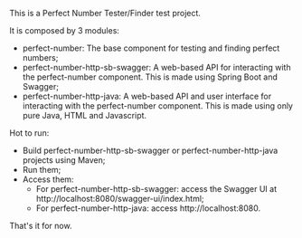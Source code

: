 This is a Perfect Number Tester/Finder test project.

It is composed by 3 modules:
- perfect-number: The base component for testing and finding perfect numbers;
- perfect-number-http-sb-swagger: A web-based API for interacting with the perfect-number component. This is made using Spring Boot and Swagger;
- perfect-number-http-java: A web-based API and user interface for interacting with the perfect-number component. This is made using only pure Java, HTML and Javascript.

Hot to run:
- Build perfect-number-http-sb-swagger or perfect-number-http-java projects using Maven;
- Run them;
- Access them:
  - For perfect-number-http-sb-swagger: access the Swagger UI at http://localhost:8080/swagger-ui/index.html;
  - For perfect-number-http-java: access http://localhost:8080.
 
That's it for now.
